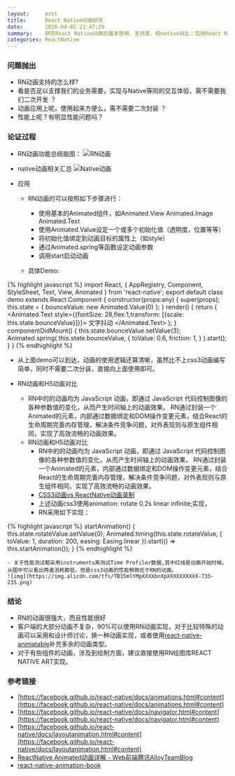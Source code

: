 ```yaml
---
layout:     post
title:      React Native动画研究
date:       2016-04-05 21:47:29
summary:    研究React Native动画的基本使用、支持度、和native对比；包括React Native动画的基本使用，还有动画性能相关的对比。
categories: ReactNative
---
```


### 问题抛出
- RN动画支持的怎么样?
- 看是否足以支撑我们的业务需要，实现与Native等同的交互体验，需不需要我们二次开发 ？
- 动画应用上呢，使用起来方便么，需不需要二次封装 ？
- 性能上呢？有明显性能问题吗？

### 论证过程

- RN动画功能总结脑图：
![RN动画](//img.alicdn.com/tps/TB1YZoRMXXXXXXaapXXXXXXXXXX-1061-1759.png)

- native动画相关汇总
 ![Native动画](//img.alicdn.com/tps/TB1IFRXMpXXXXcKXVXXXXXXXXXX-906-563.png)

- 应用
  - RN动画的可以按照如下步骤进行：
     - 使用基本的Animated组件，如Animated.View Animated.Image Animated.Text 
     - 使用Animated.Value设定一个或多个初始化值（透明度，位置等等）
     - 将初始化值绑定到动画目标的属性上（如style）
     - 通过Animated.spring等函数设定动画参数
     - 调用start启动动画
  
  - 具体Demo:

{% highlight javascript %}
import React, {
    AppRegistry,
    Component,
    StyleSheet,
    Text,
    View,
    Animated
} from 'react-native';
export default class demo extends React.Component {
    constructor(props:any) {
        super(props);
        this.state = {
            bounceValue: new Animated.Value(0)
        };
    }
    render() {
        return (
            <Animated.Text
                style={{fontSize: 28,flex:1,transform: [{scale: this.state.bounceValue}]}}>
                文字抖动
            </Animated.Text>
        );
    }
    componentDidMount() {
        this.state.bounceValue.setValue(3);
        Animated.spring(
            this.state.bounceValue,
            {
                toValue: 0.6,
                friction: 1,
            }
        ).start();
    }
}
{% endhighlight %}


  - 从上面demo可以到达，动画的使用逻辑还算清晰，虽然比不上css3动画编写简单，同时不需要二次分装，直接向上面使用即可。

- RN动画和H5动画对比
  - RN中的的动画均为 JavaScript 动画，即通过 JavaScript 代码控制图像的各种参数值的变化，从而产生时间轴上的动画效果。 RN通过封装一个Animated的元素，内部通过数据绑定和DOM操作变更元素，结合React的生命周期完善内存管理，解决条件竞争问题，对外表现则与原生组件相同，实现了高效流畅的动画效果。
  - RN动画和H5动画对比
    - RN中的的动画均为 JavaScript 动画，即通过 JavaScript 代码控制图像的各种参数值的变化，从而产生时间轴上的动画效果。 RN通过封装一个Animated的元素，内部通过数据绑定和DOM操作变更元素，结合React的生命周期完善内存管理，解决条件竞争问题，对外表现则与原生组件相同，实现了高效流畅的动画效果。
    - [CSS3动画vs ReactNative动画录制](http://cloud.video.taobao.com/play/u/737512883/p/1/e/6/t/1/36938589.mp4)
    - 上述动画css3使用animation: rotate 0.2s linear infinite;实现，
    - RN采用如下实现：

{% highlight javascript %}
      startAnimation() {
        this.state.rotateValue.setValue(0);
        Animated.timing(this.state.rotateValue, {
            toValue: 1,
            duration: 200,
            easing: Easing.linear
        }).start(() => this.startAnimation());
      }
{% endhighlight %} 

    - 关于性能测试都采用instruments来测试Time Profiler数据,其中红线是动画开始时候，从图中可以看出两者消耗都低，但是css3动画的性能稍微优于RN的动画。
    ![img](https://img.alicdn.com/tfs/TB15mlYMpXXXXbnXpXXXXXXXXXX-735-235.png)

  
  
### 结论
- RN的动画很强大，而且性能很好
- 客户端的大部分动画不复杂，90%可以使用RN动画实现，对于比较特殊的动画可以采用和设计师讨论，换一种动画实现，或者使用[react-native-animatable](https://github.com/oblador/react-native-animatable)补充多余的动画类型。
- 对于有些组件的动画，涉及到绘制方面，建议直接使用RN绘图库REACT NATIVE ART实现。

### 参考链接
- [https://facebook.github.io/react-native/docs/animations.html#content](https://facebook.github.io/react-native/docs/animations.html#content)
- [https://facebook.github.io/react-native/docs/navigator.html#content](https://facebook.github.io/react-native/docs/navigator.html#content)
- [https://facebook.github.io/react-native/docs/layoutanimation.html#content](https://facebook.github.io/react-native/docs/layoutanimation.html#content)
- [ReactNative Animated动画详解 - Web前端腾讯AlloyTeamBlog](http://www.alloyteam.com/2016/01/reactnative-animated/)
- [react-native-animation-book](http://browniefed.com/react-native-animation-book/)



